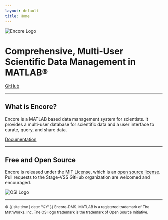 ```yaml
---
layout: default
title: Home
---
```


<img src="public/images/logo.png" srcset="public/images/logo.png 1x, public/images/logo@2x.png 2x" alt="Encore Logo">

<h1>Comprehensive, Multi-User<br>
Scientific Data Management in MATLAB&reg;</h1>

<a href="{{ site.github.org }}" class="btn">GitHub</a>

<hr>

## What is Encore?
Encore is a MATLAB based data management system for scientists. It provides a multi-user database for scientific data and a user interface to curate, query, and share data.

<a href="{{ site.gitbook.book }}/content/" class="btn">Documentation</a>

<hr>

## Free and Open Source
Encore is released under the [MIT License](https://opensource.org/licenses/MIT), which is an [open source license](https://opensource.org/docs/osd). Pull requests to the Stage-VSS GitHub organization are welcomed and encouraged.

<img src="public/images/osi.png" srcset="public/images/osi.png 1x, public/images/osi@2x.png 2x" alt="OSI Logo">

<hr>

<small>&copy; {{ site.time | date: '%Y' }} Encore-DMS. MATLAB is a registered trademark of The MathWorks, Inc. The OSI logo trademark is the trademark of Open Source Initiative.</small>
